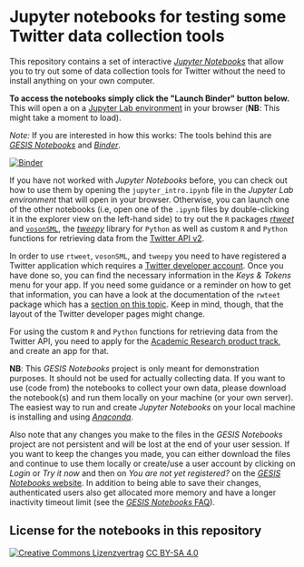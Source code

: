 # Jupyter notebooks for testing some Twitter data collection tools

This repository contains a set of interactive [*Jupyter Notebooks*](https://jupyter.org/) that allow you to try out some of data collection tools for Twitter without the need to install anything on your own computer.

**To access the notebooks simply click the "Launch Binder" button below.** 
This will open a on a [Jupyter Lab environment](https://jupyterlab.readthedocs.io/en/stable/) in your browser (**NB**: This might take a moment to load).

*Note:* If you are interested in how this works: The tools behind this are [*GESIS Notebooks*](https://notebooks.gesis.org/) and [*Binder*](https://mybinder.org/).

[![Binder](https://notebooks.gesis.org/binder/badge_logo.svg)](https://notebooks.gesis.org/binder/v2/gh/jobreu/twitter-linking-workshop-2021/master?urlpath=lab)

If you have not worked with *Jupyter Notebooks* before, you can check out how to use them by opening the `jupyter_intro.ipynb` file in the *Jupyter Lab environment* that will open in your browser. Otherwise, you can launch one of the other notebooks (i.e, open one of the `.ipynb` files by double-clicking it in the explorer view on the left-hand side) to try out the `R` packages [*rtweet*](http://rtweet.info/) and [`vosonSML`](https://github.com/vosonlab/vosonSML), the [*tweepy*](https://www.tweepy.org/) library for `Python` as well as custom `R` and `Python` functions for retrieving data from the [Twitter API v2](https://developer.twitter.com/en/docs/twitter-api/early-access).

In order to use `rtweet`, `vosonSML`, and `tweepy` you need to have registered a Twitter application which requires a [Twitter developer account](https://developer.twitter.com/en/apply-for-access). Once you have done so, you can find the necessary information in the *Keys & Tokens* menu for your app. If you need some guidance or a reminder on how to get that information, you can have a look at the documentation of the `rwteet` package which has a [section on this topic](https://rtweet.info/articles/auth.html). Keep in mind, though, that the layout of the Twitter developer pages might change.

For using the custom `R` and `Python` functions for retrieving data from the Twitter API, you need to apply for the [Academic Research product track](https://developer.twitter.com/en/solutions/academic-research/products-for-researchers), and create an app for that.

**NB**: This *GESIS Notebooks* project is only meant for demonstration purposes. It should not be used for actually collecting data. If you want to use (code from) the notebooks to collect your own data, please download the notebook(s) and run them locally on your machine (or your own server). The easiest way to run and create *Jupyter Notebooks* on your local machine is installing and using [*Anaconda*](https://www.anaconda.com/products/individual).

Also note that any changes you make to the files in the *GESIS Notebooks* project are not persistent and will be lost at the end of your user session. If you want to keep the changes you made, you can either download the files and continue to use them locally or create/use a user account by clicking on *Login* or *Try it now* and then on *You are not yet registered?* on the [*GESIS Notebooks* website](https://notebooks.gesis.org/). In addition to being able to save their changes, authenticated users also get allocated more memory and have a longer inactivity timeout limit (see the [*GESIS Notebooks* FAQ](https://notebooks.gesis.org/faq/)).

## License for the notebooks in this repository
[![Creative Commons Lizenzvertrag](https://i.creativecommons.org/l/by-sa/4.0/88x31.png)](http://creativecommons.org/licenses/by-sa/4.0/) [CC BY-SA 4.0](http://creativecommons.org/licenses/by-sa/4.0/)